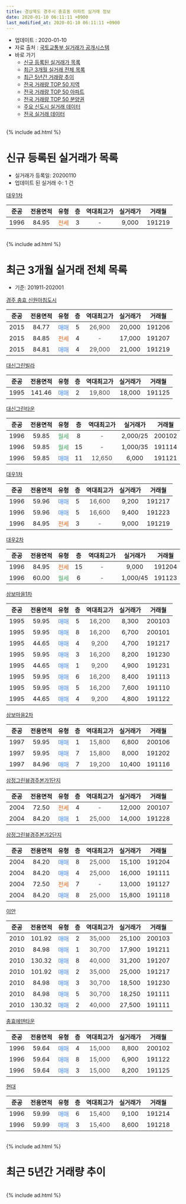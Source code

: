 ```yaml
---
title: 경상북도 경주시 충효동 아파트 실거래 정보
date: 2020-01-10 06:11:11 +0900
last_modified_at: 2020-01-10 06:11:11 +0900
---
```


* 업데이트 : 2020-01-10
* 자료 출처 : [국토교통부 실거래가 공개시스템](http://rt.molit.go.kr)
* 바로 가기
    * [신규 등록된 실거래가 목록](#신규-등록된-실거래가-목록)
    * [최근 3개월 실거래 전체 목록](#최근-3개월-실거래-전체-목록)
    * [최근 5년간 거래량 추이](#최근-5년간-거래량-추이)
    * [전국 거래량 TOP 50 지역](https://inasie.github.io/apt-trade-info/최근-3개월-전국에서-가장-거래가-많이-발생한-지역)
    * [전국 거래량 TOP 50 아파트](https://inasie.github.io/apt-trade-info/최근-3개월-전국에서-가장-거래가-많이-발생한-아파트)
    * [전국 거래량 TOP 50 분양권](https://inasie.github.io/apt-trade-info/최근-3개월-전국에서-가장-거래가-많이-발생한-분양권)
    * [주요 신도시 실거래 데이터](https://inasie.github.io/apt-trade-info/주요-신도시)
    * [전국 실거래 데이터](https://inasie.github.io/apt-trade-info/전국)
<br>
{% include ad.html %}
<br>

# 신규 등록된 실거래가 목록
* 실거래가 등록일: 20200110
* 업데이트 된 실거래 수: 1 건


[대우1차](https://search.naver.com/search.naver?query=%EA%B2%BD%EC%83%81%EB%B6%81%EB%8F%84+%EA%B2%BD%EC%A3%BC%EC%8B%9C+%EC%B6%A9%ED%9A%A8%EB%8F%99+%EB%8C%80%EC%9A%B01%EC%B0%A8)

|준공|전용면적|유형|층|역대최고가|실거래가|거래월|
|:---:|:---:|:---:|:---:|:---:|:---:|:---:|
|1996|84.95|<span style="color:#ff5a00">전세</span>|3|<span style="color:#444444">-</span>|9,000|191219|


<br>
{% include ad.html %}
<br>

# 최근 3개월 실거래 전체 목록
* 기준: 201911-202001


[경주 충효 신원아침도시](https://search.naver.com/search.naver?query=%EA%B2%BD%EC%83%81%EB%B6%81%EB%8F%84+%EA%B2%BD%EC%A3%BC%EC%8B%9C+%EC%B6%A9%ED%9A%A8%EB%8F%99+%EA%B2%BD%EC%A3%BC+%EC%B6%A9%ED%9A%A8+%EC%8B%A0%EC%9B%90%EC%95%84%EC%B9%A8%EB%8F%84%EC%8B%9C)

|준공|전용면적|유형|층|역대최고가|실거래가|거래월|
|:---:|:---:|:---:|:---:|:---:|:---:|:---:|
|2015|84.77|<span style="color:#4285f3">매매</span>|5|<span style="color:#444444">26,900</span>|20,000|191206|
|2015|84.85|<span style="color:#ff5a00">전세</span>|4|<span style="color:#444444">-</span>|17,000|191207|
|2015|84.81|<span style="color:#4285f3">매매</span>|4|<span style="color:#444444">29,000</span>|21,000|191219|

[대신그린빌라](https://search.naver.com/search.naver?query=%EA%B2%BD%EC%83%81%EB%B6%81%EB%8F%84+%EA%B2%BD%EC%A3%BC%EC%8B%9C+%EC%B6%A9%ED%9A%A8%EB%8F%99+%EB%8C%80%EC%8B%A0%EA%B7%B8%EB%A6%B0%EB%B9%8C%EB%9D%BC)

|준공|전용면적|유형|층|역대최고가|실거래가|거래월|
|:---:|:---:|:---:|:---:|:---:|:---:|:---:|
|1995|141.46|<span style="color:#4285f3">매매</span>|2|<span style="color:#444444">19,800</span>|18,000|191125|

[대신그린타운](https://search.naver.com/search.naver?query=%EA%B2%BD%EC%83%81%EB%B6%81%EB%8F%84+%EA%B2%BD%EC%A3%BC%EC%8B%9C+%EC%B6%A9%ED%9A%A8%EB%8F%99+%EB%8C%80%EC%8B%A0%EA%B7%B8%EB%A6%B0%ED%83%80%EC%9A%B4)

|준공|전용면적|유형|층|역대최고가|실거래가|거래월|
|:---:|:---:|:---:|:---:|:---:|:---:|:---:|
|1996|59.85|<span style="color:#34a853">월세</span>|8|<span style="color:#444444">-</span>|2,000/25|200102|
|1996|59.85|<span style="color:#34a853">월세</span>|15|<span style="color:#444444">-</span>|1,000/35|191114|
|1996|59.85|<span style="color:#4285f3">매매</span>|11|<span style="color:#444444">12,650</span>|6,000|191121|

[대우1차](https://search.naver.com/search.naver?query=%EA%B2%BD%EC%83%81%EB%B6%81%EB%8F%84+%EA%B2%BD%EC%A3%BC%EC%8B%9C+%EC%B6%A9%ED%9A%A8%EB%8F%99+%EB%8C%80%EC%9A%B01%EC%B0%A8)

|준공|전용면적|유형|층|역대최고가|실거래가|거래월|
|:---:|:---:|:---:|:---:|:---:|:---:|:---:|
|1996|59.96|<span style="color:#4285f3">매매</span>|5|<span style="color:#444444">16,600</span>|9,200|191217|
|1996|59.96|<span style="color:#4285f3">매매</span>|5|<span style="color:#444444">16,600</span>|9,400|191223|
|1996|84.95|<span style="color:#ff5a00">전세</span>|3|<span style="color:#444444">-</span>|9,000|191219|

[대우2차](https://search.naver.com/search.naver?query=%EA%B2%BD%EC%83%81%EB%B6%81%EB%8F%84+%EA%B2%BD%EC%A3%BC%EC%8B%9C+%EC%B6%A9%ED%9A%A8%EB%8F%99+%EB%8C%80%EC%9A%B02%EC%B0%A8)

|준공|전용면적|유형|층|역대최고가|실거래가|거래월|
|:---:|:---:|:---:|:---:|:---:|:---:|:---:|
|1996|84.95|<span style="color:#ff5a00">전세</span>|15|<span style="color:#444444">-</span>|9,000|191204|
|1996|60.00|<span style="color:#34a853">월세</span>|6|<span style="color:#444444">-</span>|1,000/45|191123|

[삼보마을1차](https://search.naver.com/search.naver?query=%EA%B2%BD%EC%83%81%EB%B6%81%EB%8F%84+%EA%B2%BD%EC%A3%BC%EC%8B%9C+%EC%B6%A9%ED%9A%A8%EB%8F%99+%EC%82%BC%EB%B3%B4%EB%A7%88%EC%9D%841%EC%B0%A8)

|준공|전용면적|유형|층|역대최고가|실거래가|거래월|
|:---:|:---:|:---:|:---:|:---:|:---:|:---:|
|1995|59.95|<span style="color:#4285f3">매매</span>|5|<span style="color:#444444">16,200</span>|8,300|200103|
|1995|59.95|<span style="color:#4285f3">매매</span>|8|<span style="color:#444444">16,200</span>|6,700|200101|
|1995|44.65|<span style="color:#4285f3">매매</span>|4|<span style="color:#444444">9,200</span>|4,700|191217|
|1995|59.95|<span style="color:#4285f3">매매</span>|3|<span style="color:#444444">16,200</span>|8,200|191230|
|1995|44.65|<span style="color:#4285f3">매매</span>|1|<span style="color:#444444">9,200</span>|4,900|191231|
|1995|59.95|<span style="color:#4285f3">매매</span>|6|<span style="color:#444444">16,200</span>|8,400|191113|
|1995|59.95|<span style="color:#4285f3">매매</span>|5|<span style="color:#444444">16,200</span>|7,600|191110|
|1995|44.65|<span style="color:#4285f3">매매</span>|4|<span style="color:#444444">9,200</span>|4,800|191122|

[삼보마을2차](https://search.naver.com/search.naver?query=%EA%B2%BD%EC%83%81%EB%B6%81%EB%8F%84+%EA%B2%BD%EC%A3%BC%EC%8B%9C+%EC%B6%A9%ED%9A%A8%EB%8F%99+%EC%82%BC%EB%B3%B4%EB%A7%88%EC%9D%842%EC%B0%A8)

|준공|전용면적|유형|층|역대최고가|실거래가|거래월|
|:---:|:---:|:---:|:---:|:---:|:---:|:---:|
|1997|59.95|<span style="color:#4285f3">매매</span>|1|<span style="color:#444444">15,800</span>|6,800|200106|
|1997|59.95|<span style="color:#4285f3">매매</span>|7|<span style="color:#444444">15,800</span>|8,000|191202|
|1997|84.96|<span style="color:#4285f3">매매</span>|7|<span style="color:#444444">19,200</span>|10,400|191116|

[삼정그린뷰경주본가1단지](https://search.naver.com/search.naver?query=%EA%B2%BD%EC%83%81%EB%B6%81%EB%8F%84+%EA%B2%BD%EC%A3%BC%EC%8B%9C+%EC%B6%A9%ED%9A%A8%EB%8F%99+%EC%82%BC%EC%A0%95%EA%B7%B8%EB%A6%B0%EB%B7%B0%EA%B2%BD%EC%A3%BC%EB%B3%B8%EA%B0%801%EB%8B%A8%EC%A7%80)

|준공|전용면적|유형|층|역대최고가|실거래가|거래월|
|:---:|:---:|:---:|:---:|:---:|:---:|:---:|
|2004|72.50|<span style="color:#ff5a00">전세</span>|4|<span style="color:#444444">-</span>|12,000|200107|
|2004|84.20|<span style="color:#4285f3">매매</span>|1|<span style="color:#444444">25,000</span>|14,000|191228|

[삼정그린뷰경주본가2단지](https://search.naver.com/search.naver?query=%EA%B2%BD%EC%83%81%EB%B6%81%EB%8F%84+%EA%B2%BD%EC%A3%BC%EC%8B%9C+%EC%B6%A9%ED%9A%A8%EB%8F%99+%EC%82%BC%EC%A0%95%EA%B7%B8%EB%A6%B0%EB%B7%B0%EA%B2%BD%EC%A3%BC%EB%B3%B8%EA%B0%802%EB%8B%A8%EC%A7%80)

|준공|전용면적|유형|층|역대최고가|실거래가|거래월|
|:---:|:---:|:---:|:---:|:---:|:---:|:---:|
|2004|84.20|<span style="color:#4285f3">매매</span>|8|<span style="color:#444444">25,000</span>|15,100|191204|
|2004|84.20|<span style="color:#4285f3">매매</span>|4|<span style="color:#444444">25,000</span>|16,000|191111|
|2004|72.50|<span style="color:#ff5a00">전세</span>|7|<span style="color:#444444">-</span>|13,000|191127|
|2004|84.20|<span style="color:#4285f3">매매</span>|8|<span style="color:#444444">25,000</span>|15,800|191118|

[이안](https://search.naver.com/search.naver?query=%EA%B2%BD%EC%83%81%EB%B6%81%EB%8F%84+%EA%B2%BD%EC%A3%BC%EC%8B%9C+%EC%B6%A9%ED%9A%A8%EB%8F%99+%EC%9D%B4%EC%95%88)

|준공|전용면적|유형|층|역대최고가|실거래가|거래월|
|:---:|:---:|:---:|:---:|:---:|:---:|:---:|
|2010|101.92|<span style="color:#4285f3">매매</span>|2|<span style="color:#444444">35,000</span>|25,100|200103|
|2010|84.98|<span style="color:#4285f3">매매</span>|1|<span style="color:#444444">30,700</span>|17,900|191211|
|2010|130.32|<span style="color:#4285f3">매매</span>|8|<span style="color:#444444">40,000</span>|31,200|191207|
|2010|101.92|<span style="color:#4285f3">매매</span>|2|<span style="color:#444444">35,000</span>|25,000|191217|
|2010|84.98|<span style="color:#4285f3">매매</span>|3|<span style="color:#444444">30,700</span>|18,500|191230|
|2010|84.98|<span style="color:#4285f3">매매</span>|5|<span style="color:#444444">30,700</span>|18,250|191111|
|2010|130.32|<span style="color:#4285f3">매매</span>|2|<span style="color:#444444">40,000</span>|27,500|191111|

[충효에덴타운](https://search.naver.com/search.naver?query=%EA%B2%BD%EC%83%81%EB%B6%81%EB%8F%84+%EA%B2%BD%EC%A3%BC%EC%8B%9C+%EC%B6%A9%ED%9A%A8%EB%8F%99+%EC%B6%A9%ED%9A%A8%EC%97%90%EB%8D%B4%ED%83%80%EC%9A%B4)

|준공|전용면적|유형|층|역대최고가|실거래가|거래월|
|:---:|:---:|:---:|:---:|:---:|:---:|:---:|
|1996|59.64|<span style="color:#4285f3">매매</span>|4|<span style="color:#444444">15,000</span>|8,800|200102|
|1996|59.64|<span style="color:#4285f3">매매</span>|8|<span style="color:#444444">15,000</span>|6,900|191122|
|1996|59.64|<span style="color:#4285f3">매매</span>|3|<span style="color:#444444">15,000</span>|8,200|191125|

[현대](https://search.naver.com/search.naver?query=%EA%B2%BD%EC%83%81%EB%B6%81%EB%8F%84+%EA%B2%BD%EC%A3%BC%EC%8B%9C+%EC%B6%A9%ED%9A%A8%EB%8F%99+%ED%98%84%EB%8C%80)

|준공|전용면적|유형|층|역대최고가|실거래가|거래월|
|:---:|:---:|:---:|:---:|:---:|:---:|:---:|
|1996|59.99|<span style="color:#4285f3">매매</span>|6|<span style="color:#444444">15,400</span>|9,100|191214|
|1996|59.99|<span style="color:#4285f3">매매</span>|3|<span style="color:#444444">15,400</span>|8,600|191218|


<br>
{% include ad.html %}
<br>

# 최근 5년간 거래량 추이


<div style="width:100%;">
    <canvas id="deal_progress" height="200"></canvas>
</div>

<script>
new Chart(document.getElementById("deal_progress"), {
    type: 'line',
    data: {
        labels: ['201501','201502','201503','201504','201505','201506','201507','201508','201509','201510','201511','201512','201601','201602','201603','201604','201605','201606','201607','201608','201609','201610','201611','201612','201701','201702','201703','201704','201705','201706','201707','201708','201709','201710','201711','201712','201801','201802','201803','201804','201805','201806','201807','201808','201809','201810','201811','201812','201901','201902','201903','201904','201905','201906','201907','201908','201909','201910','201911','201912','202001'],
        datasets: [{
            label: '매매',
            pointRadius: 1,
            data: [26, 20, 36, 17, 8, 12, 18, 14, 15, 11, 12, 6, 14, 10, 13, 7, 12, 16, 16, 11, 5, 11, 12, 9, 12, 21, 18, 15, 8, 12, 17, 10, 7, 14, 8, 10, 11, 6, 17, 14, 6, 11, 14, 10, 12, 17, 18, 15, 14, 16, 13, 15, 18, 12, 13, 9, 12, 15, 12, 16, 5],
            borderColor: "rgba(255, 201, 14, 1)",
            backgroundColor: "rgba(255, 201, 14, 0.5)",
            fill: false,
            lineTension: 0
        },{
            label: '전월세',
            pointRadius: 1,
            data: [8, 12, 19, 15, 12, 10, 10, 2, 8, 10, 8, 4, 5, 12, 9, 7, 9, 3, 3, 4, 1, 6, 7, 8, 12, 8, 12, 7, 3, 9, 12, 6, 7, 3, 4, 6, 8, 11, 12, 8, 6, 7, 12, 4, 5, 7, 5, 4, 4, 10, 9, 7, 9, 9, 4, 5, 0, 5, 3, 3, 2],
            borderColor: "rgba(0, 141, 185, 1)",
            backgroundColor: "rgba(0, 141, 185, 0.5)",
            fill: false,
            lineTension: 0
        }
        ]
    },
    options: {
        responsive: true,
        title: {
            display: false
        },
        tooltips: {
            mode: 'index',
            intersect: false
        },
        hover: {
            mode: 'nearest',
            intersect: true
        },
        scales: {
            xAxes: [{
                display: true,
                scaleLabel: {
                    display: true,
                    labelString: '년/월'
                }
            }],
            yAxes: [{
                display: true,
                ticks: {
                    suggestedMin: 0,
                },
                scaleLabel: {
                    display: true,
                    labelString: '실거래 수'
                }
            }]
        }
    }
});

</script>


<br>
{% include ad.html %}
<br>

